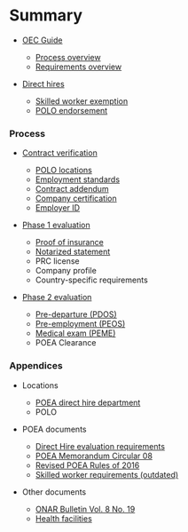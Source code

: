 # Summary

* [OEC Guide](README.md)

  * [Process overview](docs/process_overview.md)
  * [Requirements overview](docs/requirements_overview.md)

* [Direct hires](docs/direct_hire.md)

  * [Skilled worker exemption](docs/direct_hire_exception.md)
  * [POLO endorsement](docs/polo_endorsement.md)

### Process

* [Contract verification](docs/contract.md)

  * [POLO locations](docs/polo_verification.md)
  * [Employment standards](docs/employment_standards.md)
  * [Contract addendum](docs/contract_addendum.md)
  * [Company certification](docs/company_certification.md)
  * [Employer ID](docs/employer_id.md)

* [Phase 1 evaluation](docs/direct_hire_evaluation.md)

  * [Proof of insurance](docs/proof_of_insurance.md)
  * [Notarized statement](docs/notarized_statement.md)
  * PRC license
  * Company profile
  * Country-specific requirements

* [Phase 2 evaluation](docs/evaluation_phase_2.md)

  * [Pre-departure (PDOS)](docs/pre_departure_orientation_seminar.md)
  * [Pre-employment (PEOS)](docs/pre_employment_orientation_seminar.md)
  * [Medical exam (PEME)](docs/medical_exam.md)
  * POEA Clearance

### Appendices

* Locations

  * [POEA direct hire department](docs/direct_hire_department.md)
  * POLO

* POEA documents

  * [Direct Hire evaluation requirements](docs/evaluation_requirements.md)
  * [POEA Memorandum Circular 08](docs/memorandum_circular_08.md)
  * [Revised POEA Rules of 2016](docs/revised_poea_rules_of_2016.md)
  * [Skilled worker requirements (outdated)](docs/skilled_worker_requirements_outdated.md)

* Other documents

  * [ONAR Bulletin Vol. 8 No. 19](docs/effectivity_of_memorandum_circular_08.md)
  * [Health facilities](docs/health_facilities.md)
